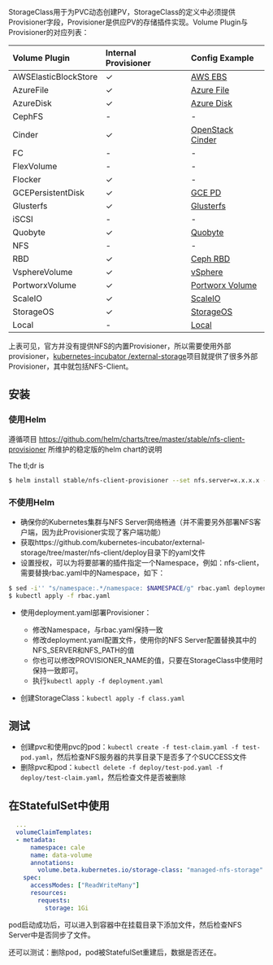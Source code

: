 StorageClass用于为PVC动态创建PV，StorageClass的定义中必须提供Provisioner字段，Provisioner是供应PV的存储插件实现。Volume Plugin与Provisioner的对应列表：

| Volume Plugin        | Internal Provisioner | Config Example                                               |
| :------------------- | :------------------- | :----------------------------------------------------------- |
| AWSElasticBlockStore | ✓                    | [AWS EBS](https://kubernetes.io/docs/concepts/storage/storage-classes/#aws-ebs) |
| AzureFile            | ✓                    | [Azure File](https://kubernetes.io/docs/concepts/storage/storage-classes/#azure-file) |
| AzureDisk            | ✓                    | [Azure Disk](https://kubernetes.io/docs/concepts/storage/storage-classes/#azure-disk) |
| CephFS               | -                    | -                                                            |
| Cinder               | ✓                    | [OpenStack Cinder](https://kubernetes.io/docs/concepts/storage/storage-classes/#openstack-cinder) |
| FC                   | -                    | -                                                            |
| FlexVolume           | -                    | -                                                            |
| Flocker              | ✓                    | -                                                            |
| GCEPersistentDisk    | ✓                    | [GCE PD](https://kubernetes.io/docs/concepts/storage/storage-classes/#gce-pd) |
| Glusterfs            | ✓                    | [Glusterfs](https://kubernetes.io/docs/concepts/storage/storage-classes/#glusterfs) |
| iSCSI                | -                    | -                                                            |
| Quobyte              | ✓                    | [Quobyte](https://kubernetes.io/docs/concepts/storage/storage-classes/#quobyte) |
| NFS                  | -                    | -                                                            |
| RBD                  | ✓                    | [Ceph RBD](https://kubernetes.io/docs/concepts/storage/storage-classes/#ceph-rbd) |
| VsphereVolume        | ✓                    | [vSphere](https://kubernetes.io/docs/concepts/storage/storage-classes/#vsphere) |
| PortworxVolume       | ✓                    | [Portworx Volume](https://kubernetes.io/docs/concepts/storage/storage-classes/#portworx-volume) |
| ScaleIO              | ✓                    | [ScaleIO](https://kubernetes.io/docs/concepts/storage/storage-classes/#scaleio) |
| StorageOS            | ✓                    | [StorageOS](https://kubernetes.io/docs/concepts/storage/storage-classes/#storageos) |
| Local                | -                    | [Local](https://kubernetes.io/docs/concepts/storage/storage-classes/#local) |

上表可见，官方并没有提供NFS的内置Provisioner，所以需要使用外部provisioner，[kubernetes-incubator
/external-storage](https://github.com/kubernetes-incubator/external-storage)项目就提供了很多外部Provisioner，其中就包括NFS-Client。

## 安装

### 使用Helm

遵循项目 https://github.com/helm/charts/tree/master/stable/nfs-client-provisioner 所维护的稳定版的helm chart的说明

The tl;dr is

```sh
$ helm install stable/nfs-client-provisioner --set nfs.server=x.x.x.x --set nfs.path=/exported/path
```

### 不使用Helm

- 确保你的Kubernetes集群与NFS Server网络畅通（并不需要另外部署NFS客户端，因为此Provisioner实现了客户端功能）
- 获取https://github.com/kubernetes-incubator/external-storage/tree/master/nfs-client/deploy目录下的yaml文件
- 设置授权，可以为将要部署的插件指定一个Namespace，例如：nfs-client，需要替换rbac.yaml中的Namespace，如下：

```sh
$ sed -i'' "s/namespace:.*/namespace: $NAMESPACE/g" rbac.yaml deployment.yaml
$ kubectl apply -f rbac.yaml
```

- 使用deployment.yaml部署Provisioner：
  + 修改Namespace，与rbac.yaml保持一致
  + 修改deployment.yaml配置文件，使用你的NFS Server配置替换其中的NFS_SERVER和NFS_PATH的值
  + 你也可以修改PROVISIONER_NAME的值，只要在StorageClass中使用时保持一致即可。
  + 执行`kubectl apply -f deployment.yaml`

- 创建StorageClass：`kubectl apply -f class.yaml`

## 测试

- 创建pvc和使用pvc的pod：`kubectl create -f test-claim.yaml -f test-pod.yaml`，然后检查NFS服务器的共享目录下是否多了个SUCCESS文件
- 删除pvc和pod：`kubectl delete -f deploy/test-pod.yaml -f deploy/test-claim.yaml`，然后检查文件是否被删除

## 在StatefulSet中使用

```yaml
  ...
  volumeClaimTemplates:
  - metadata:
      namespace: cale
      name: data-volume
      annotations:
        volume.beta.kubernetes.io/storage-class: "managed-nfs-storage"
    spec:
      accessModes: ["ReadWriteMany"]
      resources:
        requests:
          storage: 1Gi
```

pod启动成功后，可以进入到容器中在挂载目录下添加文件，然后检查NFS Server中是否同步了文件。

还可以测试：删除pod，pod被StatefulSet重建后，数据是否还在。

